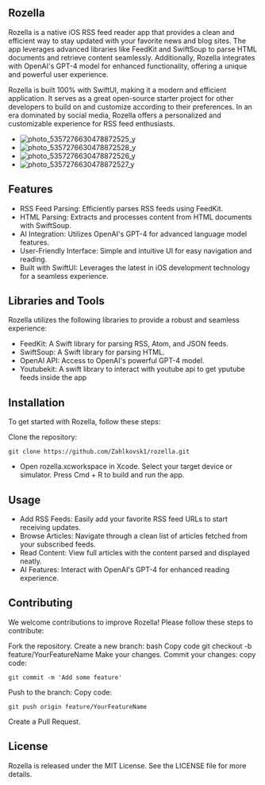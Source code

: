 ## Rozella

Rozella is a native iOS RSS feed reader app that provides a clean and efficient way to stay updated with your favorite news and blog sites. The app leverages advanced libraries like FeedKit and SwiftSoup to parse HTML documents and retrieve content seamlessly. Additionally, Rozella integrates with OpenAI's GPT-4 model for enhanced functionality, offering a unique and powerful user experience.

Rozella is built 100% with SwiftUI, making it a modern and efficient application. It serves as a great open-source starter project for other developers to build on and customize according to their preferences. In an era dominated by social media, Rozella offers a personalized and customizable experience for RSS feed enthusiasts.
- ![photo_5357276630478872525_y](https://github.com/Zahlkovsk1/rozella/assets/148435929/2f4109bb-9414-4723-9de0-034be734df0e)
- ![photo_5357276630478872528_y](https://github.com/Zahlkovsk1/rozella/assets/148435929/bfe262d9-a265-4fd3-9035-11ab9565f7af)
- ![photo_5357276630478872526_y](https://github.com/Zahlkovsk1/rozella/assets/148435929/7c25996b-eedb-4630-bfcd-606e769ab627)
- ![photo_5357276630478872527_y](https://github.com/Zahlkovsk1/rozella/assets/148435929/c959fe19-182a-4a92-88f6-08dc5f5c2fdc)


## Features

- RSS Feed Parsing: Efficiently parses RSS feeds using FeedKit.
- HTML Parsing: Extracts and processes content from HTML documents with SwiftSoup.
- AI Integration: Utilizes OpenAI's GPT-4 for advanced language model features.
- User-Friendly Interface: Simple and intuitive UI for easy navigation and reading.
- Built with SwiftUI: Leverages the latest in iOS development technology for a seamless experience.

## Libraries and Tools

Rozella utilizes the following libraries to provide a robust and seamless experience:

- FeedKit: A Swift library for parsing RSS, Atom, and JSON feeds.
- SwiftSoup: A Swift library for parsing HTML.
- OpenAI API: Access to OpenAI's powerful GPT-4 model.
- Youtubekit: A swift  library to interact with youtube api to get yputube feeds inside the app

## Installation

To get started with Rozella, follow these steps:

Clone the repository:
```
git clone https://github.com/Zahlkovsk1/rozella.git
```
- Open rozella.xcworkspace in Xcode.
Select your target device or simulator.
Press Cmd + R to build and run the app.

## Usage

- Add RSS Feeds: Easily add your favorite RSS feed URLs to start receiving updates.
- Browse Articles: Navigate through a clean list of articles fetched from your subscribed feeds.
- Read Content: View full articles with the content parsed and displayed neatly.
- AI Features: Interact with OpenAI's GPT-4 for enhanced reading experience.

## Contributing

We welcome contributions to improve Rozella! Please follow these steps to contribute:

Fork the repository.
Create a new branch:
bash
Copy code
git checkout -b feature/YourFeatureName
Make your changes.
Commit your changes:
copy code:
```
git commit -m 'Add some feature'
```
Push to the branch:
Copy code:
```
git push origin feature/YourFeatureName
```
Create a Pull Request.

## License

Rozella is released under the MIT License. See the LICENSE file for more details.
